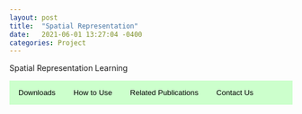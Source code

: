 ```yaml
---
layout: post
title:  "Spatial Representation"
date:   2021-06-01 13:27:04 -0400
categories: Project
---
```


Spatial Representation Learning<br>


<style>
	.dropdown-menu>.active {
           background-color: #39ac39;
        }
	.img-fluid{border:1px solid #ccc;margin:5px 5px 5px 0px}
	.step_head{font-size:1.25em;color:#39ac39;font-weight:bold;    border-bottom: 1.3px solid #39ac39;margin-top:10px;}
	.sub_head{font-size:0.85em;color:#39ac39;font-weight:bold;margin-bottom:2px;}
	.doc-content p{font-size:0.9em;margin-bottom:2px;}
	h2{font-size:1.25em;}
	.target-title{color:#C03D96;font-weight:bold;text-decoration:underline}
    	/* Style the tab */
	.tab {
	  overflow: hidden;
	  background-color: #ccffcc;
	}

	/* Style the buttons that are used to open the tab content */
	.tab button {
	  background-color: inherit;
	  float: left;
	  border: none;
	  outline: none;
	  cursor: pointer;
	  padding: 14px 16px;
	  transition: 0.3s;
	}

	/* Change background color of buttons on hover */
	.tab button:hover {
	  background-color: #39ac39;
	}

	/* Create an active/current tablink class */
	.tab button.active {
	  background-color: #39ac39;
          color: #FFFFFF;
	}

	/* Style the tab content */
	.tabcontent {
	  display: none;
	  padding: 6px 12px;
	  border-top: none;
	}
 </style>



<div class="tab-pane" id="overview_mac">

<div class="tab">
<button class="tablinks" onclick="show(event, 'mac_structure')">
        Downloads
</button>
<button class="tablinks" onclick="show(event, 'mac_newhybrids')">
        How to Use
</button>
<button class="tablinks" onclick="show(event, 'publications')">
        Related Publications
</button>
<button class="tablinks" onclick="show(event, 'contact')">
        Contact Us
</button>
</div>

<!--mac structure-->
<div class="tabcontent" id="mac_structure" style="display:none;">
<h3 class="step_head">Step 1</h3>
<div class="row">
<div class="col-md-6">
<img src="https://wenlu-w.github.io/images/nlidb.png" style="float:left" height=200pt />
</div>
<div class="col-md-6">
Choose STRUCTURE.
</div>
</div>


<h3 class="step_head">Step 5</h3>
<div class="row">
<div class="col-md-6">
<img src="https://wenlu-w.github.io/images/nlidb.png" style="float:left" width=200pt />
<img src="https://wenlu-w.github.io/images/nlidb.png" style="float:left; padding-top: 10px;" width=200pt />
</div>
<div class="col-md-6">
If the job is finished without error, please check output folders.
If there is an error, please check stdout folders.
</div>
</div>
</div><!--mac_structure-->

<div class="tabcontent" id="mac_newhybrids" style="display:none;">
<h3 class="step_head">Step 1</h3>
<div class="row">
<div class="col-md-6">
<img src="assets/img/mac1.png" style="float:left" height=150pt />
</div>
<div class="col-md-6">
Choose newhybrids.
</div>
</div>

<h3 class="step_head">Step 2</h3>
<div class="row">
<div class="col-md-6">
<img src="assets/img/mac2.png" style="float:left" height=280pt />
</div>
<div class="col-md-6">
STRUCTURE
</div>
</div>
</div><!--mac_newhybrids-->

<div class="tabcontent" id="contact" style="display:none;">
wenlu.wang@tamucc.edu<br>
wenlu.wang.1@gmail.com
</div>

<div class="tabcontent" id="publications" style="display:none;">
- Modeling Real Estate Dynamics Using Temporal Encoding <a href="">[paper]</a>
- Predicting Economic Growth by Regional Embedding <a href="https://dl.acm.org/doi/abs/10.1145/3340531.3411882">[paper]</a>
</div>


</div>

<script>
	function show(evt, cityName) {
  var i, tabcontent, tablinks;
  
  //Get all elements with class="tabcontent" and hide them
  tabcontent = document.getElementsByClassName("tabcontent");
  for (i = 0; i < tabcontent.length; i++) {
      tabcontent[i].style.display = "none";
  }
  
  // Get all elements with class="tablinks" and remove the class "active"
  tablinks = document.getElementsByClassName("tablinks");
  for (i = 0; i < tablinks.length; i++) {
      tablinks[i].className = tablinks[i].className.replace(" active", "");
  }
  
  // Show the current tab, and add an "active" class to the button that opened the tab
  document.getElementById(cityName).style.display = "block";
      evt.currentTarget.className += " active";
}
function hideshow(id) {
        var e = document.getElementById(id);
        e.style.display = (e.style.display == 'block') ? 'none' : 'none';
}
function showhide(id) {
       	var e = document.getElementById(id);
       	e.style.display = (e.style.display == 'block') ? 'none' : 'block';
}
</script>
